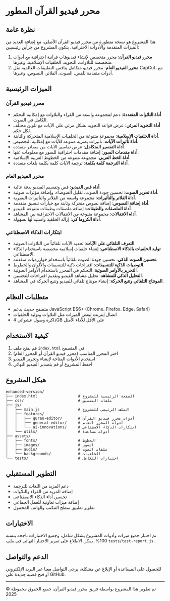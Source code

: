 # محرر فيديو القرآن المطور

## نظرة عامة
هذا المشروع هو نسخة متطورة من محرر فيديو القرآن الأصلي، مع إضافة العديد من الميزات المتقدمة والأدوات الاحترافية. يتكون المشروع من جزأين رئيسيين:

1. **محرر فيديو القرآن**: محرر متخصص لإنشاء فيديوهات قرآنية احترافية مع أدوات متخصصة للتلاوات، التجويد، الخلفيات الإسلامية، وغيرها.
2. **محرر الفيديو العام**: محرر فيديو متكامل ينافس التطبيقات العالمية مثل CapCut، مع أدوات متقدمة للقص، الصوت، الفلاتر، النصوص، وغيرها.

## الميزات الرئيسية

### محرر فيديو القرآن
- **أداة التلاوات المتعددة**: دعم لمجموعة واسعة من القراء والتلاوات مع إمكانية التحكم الكامل في الصوت.
- **أداة التجويد المرئي**: عرض قواعد التجويد بشكل مرئي على الآيات مع تلوين مختلف لكل حكم.
- **أداة الخلفيات الإسلامية**: مجموعة متنوعة من الخلفيات الإسلامية المتحركة والثابتة.
- **أداة تأثيرات الآيات**: تأثيرات بصرية متنوعة للآيات مع إمكانية التخصيص.
- **أداة التفسير المتكامل**: عرض تفاسير الآيات من مصادر متعددة.
- **أداة مقدمات السور**: إضافة مقدمات احترافية للسور مع معلومات عنها.
- **أداة الخط العربي**: مجموعة متنوعة من الخطوط العربية الإسلامية.
- **أداة الترجمة كلمة بكلمة**: ترجمة الآيات كلمة بكلمة بلغات متعددة.

### محرر الفيديو العام
- **أداة قص الفيديو**: قص وتقسيم الفيديو بدقة عالية.
- **أداة تحرير الصوت**: تحسين جودة الصوت، تقليل الضوضاء، وإضافة مؤثرات صوتية.
- **أداة الفلاتر والتأثيرات**: مجموعة واسعة من الفلاتر والتأثيرات البصرية.
- **أداة إضافة النصوص**: إضافة نصوص متحركة وثابتة مع خيارات تنسيق متقدمة.
- **أداة الملصقات والطبقات**: إضافة ملصقات وطبقات متنوعة للفيديو.
- **أداة الانتقالات**: مجموعة متنوعة من الانتقالات الاحترافية بين المشاهد.
- **أداة الكروما كي**: إزالة الخلفية واستبدالها بسهولة.

### ابتكارات الذكاء الاصطناعي
- **التعرف التلقائي على الآيات**: تحديد الآيات تلقائياً من التلاوات الصوتية.
- **توليد الخلفيات بالذكاء الاصطناعي**: إنشاء خلفيات إسلامية مخصصة باستخدام الذكاء الاصطناعي.
- **تحسين الصوت الذكي**: تحسين جودة الصوت تلقائياً باستخدام خوارزميات متقدمة.
- **التوصيات الذكية للتنسيقات**: اقتراحات ذكية للتنسيقات والألوان والخطوط.
- **التحرير بالأوامر الصوتية**: التحكم في المحرر باستخدام الأوامر الصوتية.
- **التحليل الذكي للمشاهد**: تحليل مشاهد الفيديو وتقديم اقتراحات للتحسين.
- **المونتاج التلقائي وتتبع الحركة**: إنشاء مونتاج تلقائي للفيديو وتتبع الحركة في المشاهد.

## متطلبات النظام
- متصفح حديث يدعم JavaScript ES6+ (Chrome، Firefox، Edge، Safari)
- اتصال إنترنت لبعض الميزات مثل التلاوات وتوليد الخلفيات
- ذاكرة وصول عشوائي 4GB على الأقل للأداء الأمثل

## كيفية الاستخدام
1. قم بفتح ملف `index.html` في المتصفح
2. اختر المحرر المناسب (محرر فيديو القرآن أو المحرر العام)
3. استخدم الأدوات المتاحة لإنشاء وتحرير الفيديو
4. احفظ المشروع أو قم بتصدير الفيديو النهائي

## هيكل المشروع
```
enhanced-version/
├── index.html                  # الصفحة الرئيسية للمشروع
├── css/                        # ملفات التنسيق
├── js/
│   ├── main.js                 # الملف الرئيسي للمشروع
│   ├── features/
│   │   ├── quran-editor/       # أدوات محرر فيديو القرآن
│   │   ├── general-editor/     # أدوات المحرر العام
│   │   └── ai-innovations/     # ابتكارات الذكاء الاصطناعي
│   └── utils/                  # أدوات مساعدة
├── assets/
│   ├── fonts/                  # الخطوط
│   ├── images/                 # الصور
│   ├── audio/                  # ملفات الصوت
│   └── backgrounds/            # الخلفيات
└── tests/                      # اختبارات التكامل
```

## التطوير المستقبلي
- دعم المزيد من اللغات للترجمة
- إضافة المزيد من القراء والتلاوات
- تحسين أداء الذكاء الاصطناعي
- إضافة ميزات تعاونية للعمل الجماعي
- تطوير تطبيق سطح المكتب والهاتف المحمول

## الاختبارات
تم اختبار جميع ميزات وأدوات المشروع بشكل شامل، وجميع الاختبارات ناجحة بنسبة 100%. يمكن الاطلاع على تقرير الاختبار النهائي في ملف `tests/test-report.js`.

## الدعم والتواصل
للحصول على المساعدة أو الإبلاغ عن مشكلة، يرجى التواصل معنا عبر البريد الإلكتروني أو فتح قضية جديدة على GitHub.

---

تم تطوير هذا المشروع بواسطة فريق محرر فيديو القرآن، جميع الحقوق محفوظة © 2025
